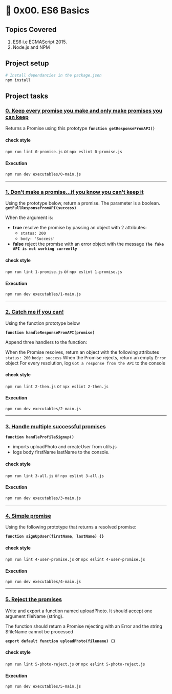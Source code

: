 # :book: 0x00. ES6 Basics
## Topics Covered
1. ES6 i.e ECMAScript 2015.
2. Node.js and NPM

## Project setup
```bash
# Install dependancies in the package.json
npm install
```

## Project tasks

### [0. Keep every promise you make and only make promises you can keep](https://github.com/ehabsmh/alx-backend-javascript/blob/main/0x01-ES6_promise/0-promise.js)

Returns a Promise using this prototype **`function getResponseFromAPI()`**

#### check style
`npm run lint 0-promise.js`
or
`npx eslint 0-promise.js`

#### Execution
`npm run dev executables/0-main.js`

---

### [1. Don't make a promise...if you know you can't keep it](https://github.com/ehabsmh/alx-backend-javascript/blob/main/0x01-ES6_promise/1-promise.js)

Using the prototype below, return a promise. The parameter is a boolean.
**`getFullResponseFromAPI(success)`**

When the argument is:
- **__true__**
resolve the promise by passing an object with 2 attributes:
    - `status: 200`
    - `body: 'Success'`
- **__false__**
reject the promise with an error object with the message **`The fake API is not working currently`**

#### check style
`npm run lint 1-promise.js`
or
`npx eslint 1-promise.js`

#### Execution
`npm run dev executables/1-main.js`

---

### [2. Catch me if you can!](https://github.com/ehabsmh/alx-backend-javascript/blob/main/0x01-ES6_promise/2-then.js)

Using the function prototype below

**`function handleResponseFromAPI(promise)`**

Append three handlers to the function:

When the Promise resolves, return an object with the following attributes
`status: 200`
`body: success`
When the Promise rejects, return an empty `Error` object
For every resolution, log `Got a response from the API` to the console

#### check style
`npm run lint 2-then.js`
or
`npx eslint 2-then.js`

#### Execution
`npm run dev executables/2-main.js`

---

### [3. Handle multiple successful promises](https://github.com/ehabsmh/alx-backend-javascript/blob/main/0x01-ES6_promise/3-all.js)

**`function handleProfileSignup()`**

- imports uploadPhoto and createUser from utils.js
- logs body firstName lastName to the console.

#### check style
`npm run lint 3-all.js`
or
`npx eslint 3-all.js`

#### Execution
`npm run dev executables/3-main.js`

---

### [4. Simple promise](https://github.com/ehabsmh/alx-backend-javascript/blob/main/0x01-ES6_promise/4-user-promise.js)

Using the following prototype that returns a resolved promise:

**`function signUpUser(firstName, lastName) {}`**

#### check style
`npm run lint 4-user-promise.js`
or
`npx eslint 4-user-promise.js`

#### Execution
`npm run dev executables/4-main.js`

---

### [5. Reject the promises](https://github.com/ehabsmh/alx-backend-javascript/blob/main/0x01-ES6_promise/5-photo-reject.js)

Write and export a function named uploadPhoto. It should accept one argument fileName (string).

The function should return a Promise rejecting with an Error and the string $fileName cannot be processed

**`export default function uploadPhoto(filename) {}`**

#### check style
`npm run lint 5-photo-reject.js`
or
`npx eslint 5-photo-reject.js`

#### Execution
`npm run dev executables/5-main.js`
